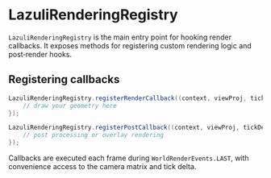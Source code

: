 # LazuliRenderingRegistry

`LazuliRenderingRegistry` is the main entry point for hooking render callbacks. It exposes methods for registering custom rendering logic and post‑render hooks.

## Registering callbacks

```java
LazuliRenderingRegistry.registerRenderCallback((context, viewProj, tickDelta) -> {
    // draw your geometry here
});

LazuliRenderingRegistry.registerPostCallback((context, viewProj, tickDelta) -> {
    // post processing or overlay rendering
});
```

Callbacks are executed each frame during `WorldRenderEvents.LAST`, with convenience access to the camera matrix and tick delta.
